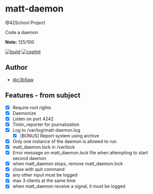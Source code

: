 # matt-daemon

@42School Project

Code a daemon

**Note:** 125/100

[![build](https://github.com/c3b5aw/matt-daemon/actions/workflows/build.yml/badge.svg)](https://github.com/c3b5aw/matt-daemon/actions/workflows/build.yml)
[![cpplint](https://github.com/c3b5aw/matt-daemon/actions/workflows/lint.yml/badge.svg)](https://github.com/c3b5aw/matt-daemon/actions/workflows/lint.yml)

## Author

- [@c3b5aw](https://www.github.com/c3b5aw)

## Features - from subject

- [x] Require root rights
- [x] Daemonize
- [x] Listen on port 4242
- [x] Tintin_reporter for journalization
- [x] Log to /var/log/matt-daemon.log
	- [x] [BONUS] Report system using archive
- [x] Only one instance of the daemon is allowed to run
- [x] matt_daemon.lock in /var/lock
- [x] Error message on matt_daemon.lock file when attempting to start second daemon
- [x] when matt_daemon stops, remove matt_daemon.lock
- [x] close with quit command
- [x] any other input must be logged
- [x] max 3 clients at the same time
- [x] when matt_daemon receive a signal, it must be logged
